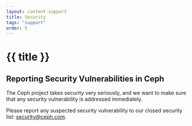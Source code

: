 ```yaml
---
layout: content-support
title: Security
tags: "support"
order: 5
---
```


# {{ title }}

## Reporting Security Vulnerabilities in Ceph

The Ceph project takes security very seriously, and we want to make sure that any security vulnerability is addressed immediately.

Please report any suspected security vulnerability to our closed security list: <security@ceph.com>.

